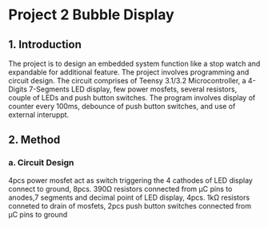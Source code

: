 # Project 2 Bubble Display
 
## 1. Introduction
The project is to design an embedded system function like a stop watch and expandable for additional feature. The project involves programming and circuit design. The circuit comprises of Teensy 3.1/3.2 Microcontroller, a 4-Digits 7-Segments LED display, few power mosfets, several resistors, couple of LEDs and push button switches. The program involves display of counter every 100ms, debounce of push button switches, and use of external interuppt.



## 2. Method
### a. Circuit Design



4pcs power mosfet act as switch triggering the 4 cathodes of LED display connect to ground, 8pcs. 390Ω resistors connected from μC pins to anodes,7 segments and decimal point of LED display, 4pcs. 1kΩ resistors conneted to drain of mosfets, 2pcs push button switches connected from μC pins to ground 
